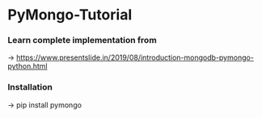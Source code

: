 # PyMongo-Tutorial

### Learn complete implementation from
-> https://www.presentslide.in/2019/08/introduction-mongodb-pymongo-python.html

### Installation
-> pip install pymongo
